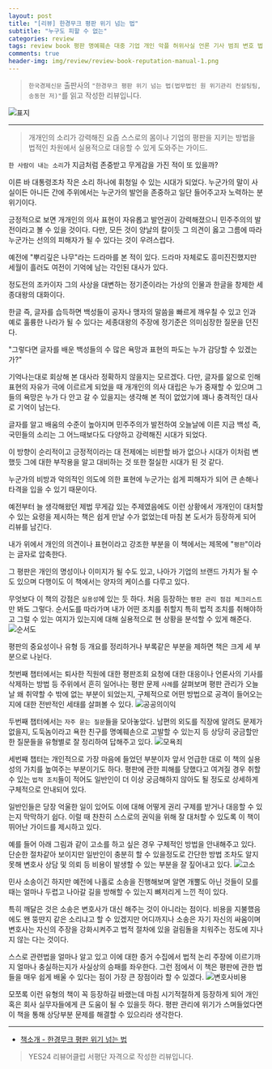 ```yaml
---  
layout: post  
title: "[리뷰] 한경무크 평판 위기 넘는 법"  
subtitle: "누구도 피할 수 없는"  
categories: review  
tags: review book 평판 명예훼손 대중 기업 개인 악플 허위사실 언론 기사 범죄 변호 법 방어 규정 민사 소송 
comments: true  
header-img: img/review/review-book-reputation-manual-1.png
---  
```

  
> `한국경제신문` 출판사의 `"한경무크 평판 위기 넘는 법(법무법인 원 위기관리 컨설팅팀, 송동현 저)"`를 읽고 작성한 리뷰입니다.  

![표지](https://telegeam.github.io/assets/img/review/review-book-reputation-manual-1.png)  

---

> 개개인의 소리가 강력해진 요즘 스스로의 몸이나 기업의 평판을 지키는 방법을 법적인 차원에서 실용적으로 대응할 수 있게 도와주는 가이드.

`한 사람이 내는 소리`가 지금처럼 존중받고 무게감을 가진 적이 또 있을까? 

이른 바 대통령조차 작은 소리 하나에 휘청일 수 있는 시대가 되었다. 누군가의 말이 사실이든 아니든 간에 주위에서는 누군가의 발언을 존중하고 일단 들어주고자 노력하는 분위기이다. 

긍정적으로 보면 개개인의 의사 표현이 자유롭고 발언권이 강력해졌으니 민주주의의 발전이라고 볼 수 있을 것이다. 다만, 모든 것이 양날의 칼이듯 그 의견이 옳고 그름에 따라 누군가는 선의의 피해자가 될 수 있다는 것이 우려스럽다. 

예전에 "뿌리깊은 나무"라는 드라마를 본 적이 있다. 드라마 자체로도 흥미진진했지만 세월이 흘러도 여전이 기억에 남는 각인된 대사가 있다. 

정도전의 조카이자 그의 사상을 대변하는 정기준이라는 가상의 인물과 한글을 창제한 세종대왕의 대화이다. 

한글 즉, 글자를 습득하면 백성들이 공자나 맹자의 말씀을 빠르게 깨우칠 수 있고 인과 예로 훌륭한 나라가 될 수 있다는 세종대왕의 주장에 정기준은 의미심장한 질문을 던진다. 

"그렇다면 글자를 배운 백성들의 수 많은 욕망과 표현의 파도는 누가 감당할 수 있겠는가?"

기억나는대로 회상해 본 대사라 정확하지 않을지는 모르겠다. 다만, 글자를 앎으로 인해 표현의 자유가 극에 이르르게 되었을 때 개개인의 의사 대립은 누가 중재할 수 있으며 그들의 욕망은 누가 다 안고 갈 수 있을지는 생각해 본 적이 없었기에 꽤나 충격적인 대사로 기억이 남는다. 

글자를 알고 배움의 수준이 높아지며 민주주의가 발전하여 오늘날에 이른 지금 백성 즉, 국민들의 소리는 그 어느때보다도 다양하고 강력해진 시대가 되었다. 

이 방향이 순리적이고 긍정적이라는 대 전제에는 비판할 바가 없으나 시대가 이처럼 변했듯 그에 대한 부작용을 알고 대비하는 것 또한 절실한 시대가 된 것 같다. 

누군가의 비방과 악의적인 의도에 의한 표현에 누군가는 쉽게 피해자가 되어 큰 손해나 타격을 입을 수 있기 때문이다. 

예전부터 늘 생각해왔던 제법 무게감 있는 주제였음에도 이런 상황에서 개개인이 대처할 수 있는 요령을 제시하는 책은 쉽게 만날 수가 없었는데 마침 본 도서가 등장하게 되어 리뷰를 남긴다. 

내가 위에서 개인의 의견이나 표현이라고 강조한 부분을 이 책에서는 제목에 "`평판`"이라는 글자로 압축한다. 

그 평판은 개인의 명성이나 이미지가 될 수도 있고, 나아가 기업의 브랜드 가치가 될 수도 있으며 다행이도 이 책에서는 양자의 케이스를 다루고 있다. 

무엇보다 이 책의 강점은 `실용성`에 있는 듯 하다. 처음 등장하는 `평판 관리 점검 체크리스트`만 봐도 그렇다. 순서도를 따라가며 내가 어떤 조치를 취할지 특히 법적 조치를 취해야하고 그럴 수 있는 여지가 있는지에 대해 실용적으로 현 상황을 분석할 수 있게 해준다. 
![순서도](https://telegeam.github.io/assets/img/review/review-book-reputation-manual-2.png)  

평판의 중요성이나 유형 등 개요를 정리하거나 부록같은 부분을 제하면 책은 크게 세 부분으로 나뉜다. 

첫번째 챕터에서는 퇴사한 직원에 대한 평판조회 요청에 대한 대응이나 언론사의 기사를 삭제하는 방법 등 주위에서 흔히 일어나는 평판 문제 `사례`를 살펴보며 평판 관리가 오늘날 왜 취약할 수 밖에 없는 부분이 되었는지, 구체적으로 어떤 방법으로 공격이 들어오는지에 대한 전반적인 세태를 살펴볼 수 있다. 
![공공의이익](https://telegeam.github.io/assets/img/review/review-book-reputation-manual-3.png)  

두번째 챕터에서는 `자주 묻는 질문`들을 모아놓았다. 남편의 외도를 직장에 알려도 문제가 없을지, 도둑놈이라고 욕한 친구를 명예훼손으로 고발할 수 있는지 등 상당히 궁금할만한 질문들을 유형별로 잘 정리하여 답해주고 있다. 
![모욕죄](https://telegeam.github.io/assets/img/review/review-book-reputation-manual-4.png)  

세번째 챕터는 개인적으로 가장 마음에 들었던 부분이자 앞서 언급한 대로 이 책의 실용성의 가치를 높여주는 부분이기도 하다. 평판에 관한 피해를 당했다고 여겨질 경우 취할 수 있는 `법적 조치`들이 적어도 일반인이 더 이상 궁금해하지 않아도 될 정도로 상세하게 구체적으로 안내되어 있다. 

일반인들은 당장 억울한 일이 있어도 이에 대해 어떻게 권리 구제를 받거나 대응할 수 있는지 막막하기 쉽다. 이럴 때 찬찬히 스스로의 권익을 위해 잘 대처할 수 있도록 이 책이 뛰어난 가이드를 제시하고 있다. 

예를 들어 아래 그림과 같이 고소를 하고 싶은 경우 구체적인 방법을 안내해주고 있다. 단순한 절차같아 보이지만 일반인이 충분히 할 수 있을정도로 간단한 방법 조차도 알지못해 변호사 상담 및 의뢰 등 비용이 발생할 수 있는 부분을 잘 짚어내고 있다.
![고소](https://telegeam.github.io/assets/img/review/review-book-reputation-manual-5.png)  

민사 소송이긴 하지만 예전에 나홀로 소송을 진행해보며 알면 개뿔도 아닌 것들이 모를 때는 얼마나 두렵고 나아갈 길을 방해할 수 있는지 뼈저리게 느낀 적이 있다. 

특히 깨달은 것은 소송은 변호사가 대신 해주는 것이 아니라는 점이다. 비용을 지불했음에도 왠 뚱딴지 같은 소리냐고 할 수 있겠지만 어디까지나 소송은 자기 자신의 싸움이며 변호사는 자신의 주장을 강화시켜주고 법적 절차에 있을 걸림돌을 치워주는 정도에 지나지 않는 다는 것이다. 

스스로 관련법을 얼마나 알고 있고 이에 대한 증거 수집에서 법적 논리 주장에 이르기까지 얼마나 충실하는지가 사실상의 승패를 좌우한다. 그런 점에서 이 책은 평판에 관한 법들을 매우 쉽게 배울 수 있다는 점이 가장 큰 장점이라 할 수 있겠다. 
![변호사비용](https://telegeam.github.io/assets/img/review/review-book-reputation-manual-6.png)  

모쪼록 이런 유형의 책이 꼭 등장하길 바랬는데 마침 시기적절하게 등장하게 되어 개인 혹은 회사 실무자들에게 큰 도움이 될 수 있을듯 하다. 평판 관리에 위기가 스며들었다면 이 책을 통해 상당부분 문제를 해결할 수 있으리라 생각한다.

---

* [책소개 - 한경무크 평판 위기 넘는 법](http://www.yes24.com/Product/Goods/115311489)

> YES24 리뷰어클럽 서평단 자격으로 작성한 리뷰입니다.